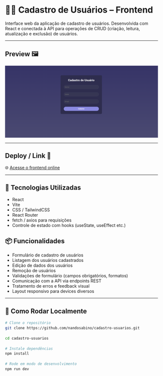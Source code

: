 # 🧑‍💻 Cadastro de Usuários – Frontend

Interface web da aplicação de cadastro de usuários. Desenvolvida com React e conectada à API para operações de CRUD (criação, leitura, atualização e exclusão) de usuários.

---

## Preview 🖼️

![Preview da interface de cadastro](./public/preview.png)

---

## Deploy / Link 🔗

🌐 [Acesse o frontend online](https://cadastro-usuarios-rosy.vercel.app)

---

## 🚀 Tecnologias Utilizadas

- React
- Vite
- CSS / TailwindCSS
- React Router
- fetch / axios para requisições
- Controle de estado com hooks (useState, useEffect etc.)  

## 📦 Funcionalidades

- Formulário de cadastro de usuários  
- Listagem dos usuários cadastrados  
- Edição de dados dos usuários  
- Remoção de usuários  
- Validações de formulário (campos obrigatórios, formatos)  
- Comunicação com a API via endpoints REST  
- Tratamento de erros e feedback visual  
- Layout responsivo para devices diversos  

---

## 🚀 Como Rodar Localmente

```bash
# Clone o repositório
git clone https://github.com/nandosabino/cadastro-usuarios.git

cd cadastro-usuarios

# Instale dependências
npm install

# Rode em modo de desenvolvimento
npm run dev
